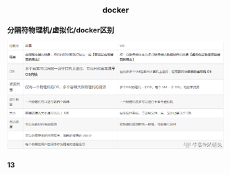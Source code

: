 **<div align='center'><span style="font-size: large; "><b>docker</b></span></div>**

### 分隔符物理机/虚拟化/docker区别

<img src="../imgs/1_docker/docker_01.png" alt="没有图片">

### 13